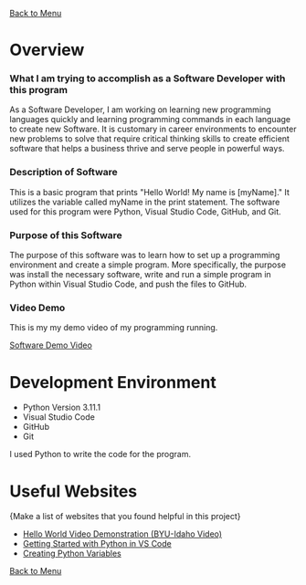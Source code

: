 [Back to Menu](../) 
<!-- Reference on how to go to main root with markup file in GitHub: https://stackoverflow.com/questions/40422790/relative-link-to-repos-root-from-markdown-file -->
# Overview
### What I am trying to accomplish as a Software Developer with this program
As a Software Developer, I am working on learning new programming languages quickly and learning programming commands in each language to create new Software. It is customary in career environments to encounter new problems to solve that require critical thinking skills to create efficient software that helps a business thrive and serve people in powerful ways.

### Description of Software

This is a basic program that prints "Hello World! My name is [myName]." It utilizes the variable called myName in the print statement. The software used for this program were Python, Visual Studio Code, GitHub, and Git. 

### Purpose of this Software

The purpose of this software was to learn how to set up a programming environment and create a simple program. More specifically, the purpose was install the necessary software, write and run a simple program in Python within Visual Studio Code, and push the files to GitHub. 

### Video Demo

This is my my demo video of my programming running.

[Software Demo Video](https://youtu.be/DAvgM1Y3KDw)

# Development Environment

* Python Version 3.11.1
* Visual Studio Code
* GitHub
* Git

I used Python to write the code for the program.

# Useful Websites

{Make a list of websites that you found helpful in this project}
* [Hello World Video Demonstration (BYU-Idaho Video)](https://cdnapisec.kaltura.com/html5/html5lib/v2.101/mwEmbedFrame.php/p/1157612/uiconf_id/47306393/entry_id/1_zyyx43ke?wid=_1157612&iframeembed=true&playerId=kaltura_player_1687278321&entry_id=1_zyyx43ke)
* [Getting Started with Python in VS Code](https://code.visualstudio.com/docs/python/python-tutorial)
* [Creating Python Variables](https://www.w3schools.com/python/python_variables.asp)

[Back to Menu](../)